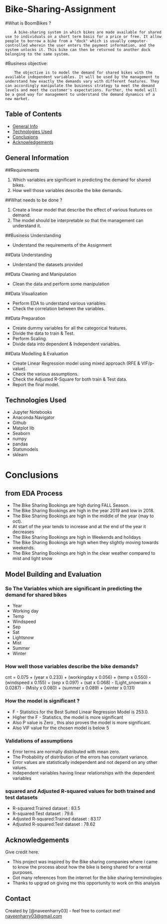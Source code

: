 # Bike-Sharing-Assignment

#What is BoomBikes ?

        A bike-sharing system in which bikes are made available for shared use to individuals on a short term basis for a price or free. It allow people to borrow a bike from a "dock" which is usually computer-controlled wherein the user enters the payment information, and the system unlocks it. This bike can then be returned to another dock belonging to the same system.


#Business objective: 

        The objective is to model the demand for shared bikes with the available independent variables. It will be used by the management to understand how exactly the demands vary with different features. They can accordingly manipulate the business strategy to meet the demand levels and meet the customer's expectations. Further, the model will be a good way for management to understand the demand dynamics of a new market. 


## Table of Contents
* [General Info](#general-information)
* [Technologies Used](#technologies-used)
* [Conclusions](#conclusions)
* [Acknowledgements](#acknowledgements)


## General Information
##Requirements

1. Which variables are significant in predicting the demand for shared bikes.
2. How well those variables describe the bike demands.

##What needs to be done ?

1. Create a linear model that describe the effect of various features on demand.
2. The model should be interpretable so that the management can understand it.


##Business Understanding
- Understand the requirements of the Assignment

##Data Understanding
- Understand the datasets provided

##Data Cleaning and Manipulation
- Clean the data and perform some manipulation

##Data Visualization
- Perform EDA to understand various variables.
- Check the correlation between the variables.

##Data Preparation
- Create dummy variables for all the categorical features.
- Divide the data to train & Test.
- Perform Scaling.
- Divide data into dependent & Independent variables.

##Data Modelling & Evaluation
- Create Linear Regression model using mixed approach (RFE & VIF/p-value).
- Check the various assumptions.
- Check the Adjusted R-Square for both train & Test data.
- Report the final model.

## Technologies Used
- Jupyter Notebooks
- Anaconda Navigator
- Github
- Matplot lib
- Seaborn
- numpy
- pandas
- Statsmodels
- sklearn

# Conclusions
## from EDA Process

- The Bike Sharing Bookings are high during FALL Season.
- The Bike Sharing Bookings are high in the year 2019 and low in 2018.
- The Bike Sharing Bookings are high in the middle of the year (may to oct).
- At start of the year tends to increase and at the end of the year it decreases
- The Bike Sharing Bookings are high in Weekends and holidays
- The Bike Sharing Bookings are high when they slightly moving towards weekends.
- The Bike Sharing Bookings are high in the clear weather compared to mist and light snow

## Model Building and Evaluation
### So The Variables which are significant in predicting the demand for shared bikes

- Year
- Working day
- Temp
- Windspeed
- Sep
- Sat
- Lightsnow
- Mist
- Summer
- Winter

### How well those variables describe the bike demands?

cnt = 0.075 + (year x 0.233) + (workingday x 0.056) + (temp x 0.550) - (windspeed x 0.155) + (sep x 0.097) + (sat x 0.068) - (Light_snowrain x 0.0287) - (Misty x 0.080) + (summer x 0.089) + (winter x 0.131)

### How the model is significant ?

- F - Statistics for the Best Suited Linear Regression Model is 253.0.
- Higher the F - Statistics, the model is more significant
- Also P value is Zero , this also proves the model is more significant.
- Also VIF value for the chosen model is below 5


### Validations of assumptions

- Error terms are normally distributed with mean zero.
- The Probability of distribution of the errors has constant variance. 
- Error values are statistically independent and not depend on any other values.
- Independent variables having linear relationships with the dependent variables

### squared and Adjusted R-squared values for both trained and test datasets

- R-squared:Trained dataset  : 83.5
- R-squared:Test dataset     : 79.6
- Adjusted R-squared:Trained dataset  : 83.17
- Adjusted R-squared:Test dataset     : 78.62

## Acknowledgements
Give credit here.
- This project was inspired by the Bike sharing companies where i came to know the process about how the bike is being shared for a rental purposes.
- Got many references from the internet for the bike sharing terminologies
- Thanks to upgrad on giving me this opportunity to work on this analysis

## Contact
Created by [@naveenharry03] - feel free to contact me! naveenharry03@gmail.com


<!-- As the libraries versions keep on changing, it is recommended to mention the version of library used in this project -->
